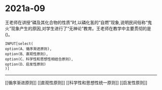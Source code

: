 # 2021a-09
王老师在讲授“磷及其化合物的性质”时,以磷化氢的“自燃”现象,说明民间俗称“鬼火”现象产生的原因,对学生进行了“无神论”教育。王老师在教学中主要贯彻的是()。
```meta-bind
INPUT[select(
option(A、循序渐进原则),
option(B、直观性原则),
option(C、科学性和思想性相结合原则),
option(D、启发性原则)
)]
```

---

[[循序渐进原则]]
[[直观性原则]]
[[科学性和思想性统一原则]]
[[启发性原则]]
